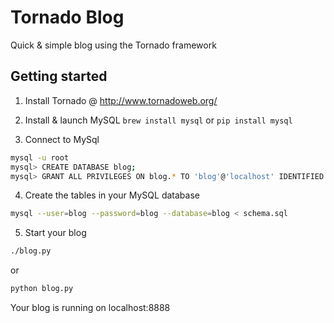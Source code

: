 # Tornado Blog
Quick &amp; simple blog using the Tornado framework

## Getting started

1. Install Tornado @ http://www.tornadoweb.org/

2. Install & launch MySQL
` brew install mysql ` or `pip install mysql`

3. Connect to MySql
```bash
mysql -u root
mysql> CREATE DATABASE blog;
mysql> GRANT ALL PRIVILEGES ON blog.* TO 'blog'@'localhost' IDENTIFIED BY 'blog';
```
4. Create the tables in your MySQL database
```bash
mysql --user=blog --password=blog --database=blog < schema.sql
```
5. Start your blog
```bash
./blog.py
```
or 
```bash
python blog.py
```
Your blog is running on localhost:8888
